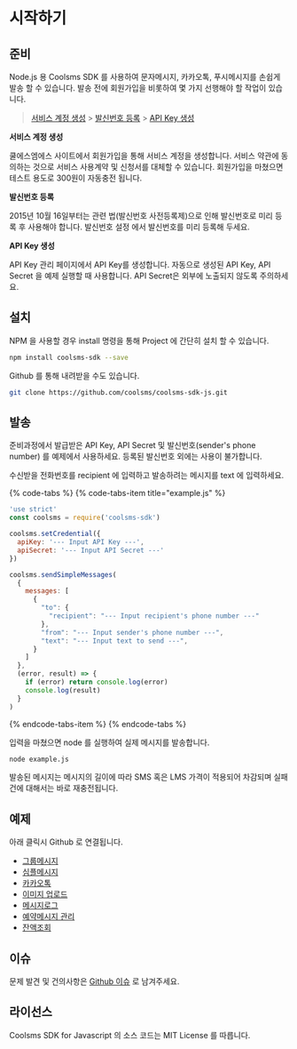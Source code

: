 # 시작하기

## 준비

Node.js 용 Coolsms SDK 를 사용하여 문자메시지, 카카오톡, 푸시메시지를 손쉽게 발송 할 수 있습니다. 발송 전에 회원가입을 비롯하여 몇 가지 선행해야 할 작업이 있습니다.

> [서비스 계정 생성](https://www.coolsms.co.kr/index.php?mid=frontpage&act=dispMemberSignUpForm) &gt; [발신번호 등록](https://www.coolsms.co.kr/index.php?mid=service_setup&act=dispSmsconfigSenderNumbers) &gt; [API Key 생성](https://www.coolsms.co.kr/index.php?mid=service_setup&act=dispSmsconfigCredentials)

**서비스 계정 생성**

쿨에스엠에스 사이트에서 회원가입을 통해 서비스 계정을 생성합니다. 서비스 약관에 동의하는 것으로 서비스 사용계약 및 신청서를 대체할 수 있습니다. 회원가입을 마쳤으면 테스트 용도로 300원이 자동충전 됩니다.

**발신번호 등록**

2015년 10월 16일부터는 관련 법\(발신번호 사전등록제\)으로 인해 발신번호로 미리 등록 후 사용해야 합니다. 발신번호 설정 에서 발신번호를 미리 등록해 두세요.

**API Key 생성**

API Key 관리 페이지에서 API Key를 생성합니다. 자동으로 생성된 API Key, API Secret 을 예제 실행할 때 사용합니다. API Secret은 외부에 노출되지 않도록 주의하세요.

## 설치

NPM 을 사용할 경우 install 명령을 통해 Project 에 간단히 설치 할 수 있습니다.

```bash
npm install coolsms-sdk --save
```

Github 를 통해 내려받을 수도 있습니다.

```bash
git clone https://github.com/coolsms/coolsms-sdk-js.git
```

## 발송

준비과정에서 발급받은 API Key, API Secret 및 발신번호\(sender's phone number\) 를 예제에서 사용하세요. 등록된 발신번호 외에는 사용이 불가합니다.

수신받을 전화번호를 recipient 에 입력하고 발송하려는 메시지를 text 에 입력하세요.

{% code-tabs %}
{% code-tabs-item title="example.js" %}
```javascript
'use strict'
const coolsms = require('coolsms-sdk')

coolsms.setCredential({
  apiKey: '--- Input API Key ---',
  apiSecret: '--- Input API Secret ---'
})

coolsms.sendSimpleMessages(
  {
    messages: [
      {
        "to": {
          "recipient": "--- Input recipient's phone number ---"
        },
        "from": "--- Input sender's phone number ---",
        "text": "--- Input text to send ---",
      }
    ]
  },
  (error, result) => {
    if (error) return console.log(error)
    console.log(result)
  }
)
```
{% endcode-tabs-item %}
{% endcode-tabs %}

입력을 마쳤으면 node 를 실행하여 실제 메시지를 발송합니다.

```bash
node example.js
```

발송된 메시지는 메시지의 길이에 따라 SMS 혹은 LMS 가격이 적용되어 차감되며 실패 건에 대해서는 바로 재충전됩니다.

## 예제

아래 클릭시 Github 로 연결됩니다.

* [그룹메시지](https://github.com/coolsms/coolsms-sdk-js/tree/master/examples/groupMessage)
* [심플메시지](https://github.com/coolsms/coolsms-sdk-js/tree/master/examples/simpleMessage)
* [카카오톡](https://github.com/coolsms/coolsms-sdk-js/tree/master/examples/kakaoTalk)
* [이미지 업로드](https://github.com/coolsms/coolsms-sdk-js/tree/master/examples/images)
* [메시지로그](https://github.com/coolsms/coolsms-sdk-js/tree/master/examples/messageLog)
* [예약메시지 관리](https://github.com/coolsms/coolsms-sdk-js/tree/master/examples/scheduledMessage)
* [잔액조회](https://github.com/coolsms/coolsms-sdk-js/blob/master/examples/getBalance.js)

## 이슈

문제 발견 및 건의사항은 [Github 이슈](https://github.com/coolsms/coolsms-sdk-js/issues/new) 로 남겨주세요.

## 라이선스

Coolsms SDK for Javascript 의 소스 코드는 MIT License 를 따릅니다.

